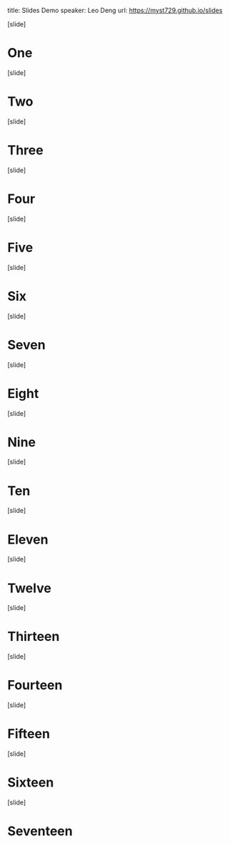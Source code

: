 title: Slides Demo
speaker: Leo Deng
url: https://myst729.github.io/slides

[slide]
# One

[slide]
# Two

[slide]
# Three

[slide]
# Four

[slide]
# Five

[slide]
# Six

[slide]
# Seven

[slide]
# Eight

[slide]
# Nine

[slide]
# Ten

[slide]
# Eleven

[slide]
# Twelve

[slide]
# Thirteen

[slide]
# Fourteen

[slide]
# Fifteen

[slide]
# Sixteen

[slide]
# Seventeen
